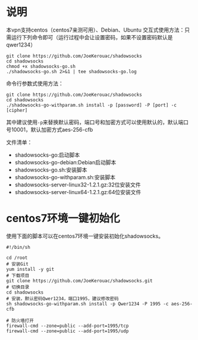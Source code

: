 # 说明
本vpn支持centos（centos7亲测可用）、Debian、Ubuntu
交互式使用方法：只需运行下列命令即可（运行过程中会让设置密码，如果不设置密码默认是qwer1234）
```
git clone https://github.com/JoeKerouac/shadowsocks
cd shadowsocks
chmod +x shadowsocks-go.sh
./shadowsocks-go.sh 2>&1 | tee shadowsocks-go.log
```

命令行参数式使用方法：
```
git clone https://github.com/JoeKerouac/shadowsocks
cd shadowsocks
./shadowsocks-go-withparam.sh install -p [password] -P [port] -c [cipher]
```
其中建议使用`-p`来替换默认密码，端口号和加密方式可以使用默认的，默认端口号10001，默认加密方式aes-256-cfb


文件清单：
- shadowsocks-go:启动脚本
- shadowsocks-go-debian:Debian启动脚本
- shadowsocks-go.sh:安装脚本
- shadowsocks-go-withparam.sh:安装脚本
- shadowsocks-server-linux32-1.2.1.gz:32位安装文件
- shadowsocks-server-linux64-1.2.1.gz:64位安装文件


# centos7环境一键初始化
使用下面的脚本可以在centos7环境一键安装初始化shadowsocks。
```
#!/bin/sh

cd /root
# 安装Git
yum install -y git
# 下载项目
git clone https://github.com/JoeKerouac/shadowsocks.git
# 切换目录
cd shadowsocks
# 安装，默认密码Qwer1234，端口1995，建议修改密码
sh shadowsocks-go-withparam.sh install -p Qwer1234 -P 1995 -c aes-256-cfb

# 防火墙打开
firewall-cmd --zone=public --add-port=1995/tcp
firewall-cmd --zone=public --add-port=1995/udp
```